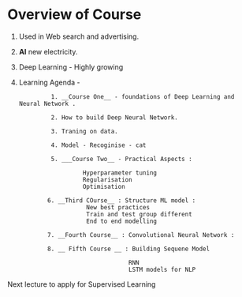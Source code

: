 # Overview of Course

1. Used in Web search and advertising.

2. __AI__ new electricity.

3. Deep Learning - Highly growing

4. Learning Agenda - 
 
                1. __Course One__ - foundations of Deep Learning and Neural Network . 
                
                2. How to build Deep Neural Network. 
                
                3. Traning on data.
                
                4. Model - Recoginise - cat 
                
                5. ___Course Two__ - Practical Aspects : 
                  
                         Hyperparameter tuning 
                         Regularisation 
                         Optimisation 
                         
               6. __Third COurse__ : Structure ML model : 
                          New best practices 
                          Train and test group different
                          End to end modelling
                          
               7. __Fourth Course__ : Convolutional Neural Network : 
               
               8. __ Fifth Course __ : Building Sequene Model 
               
                                      RNN 
                                      LSTM models for NLP
  
  Next lecture to apply for Supervised Learning 
                         
                
                
                

